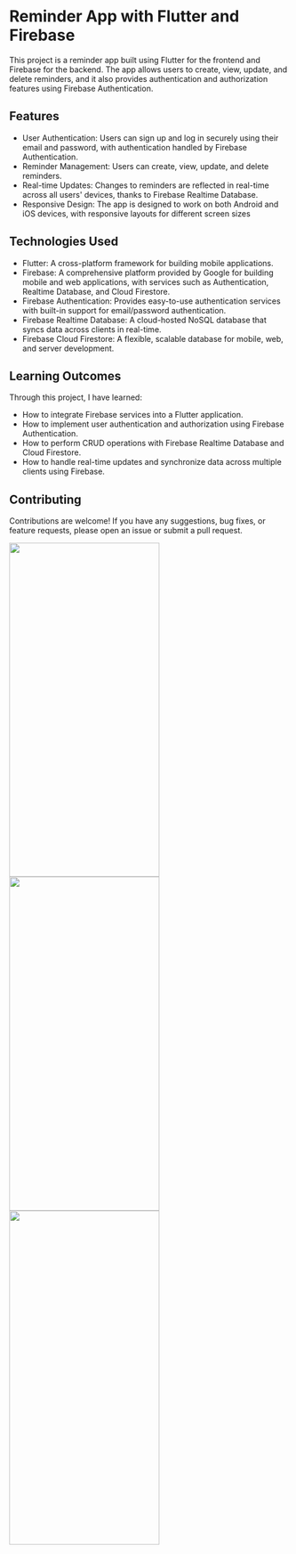 # Reminder App with Flutter and Firebase

This project is a reminder app built using Flutter for the frontend and Firebase for the backend. The app allows users to create, view, update, and delete reminders, and it also provides authentication and authorization features using Firebase Authentication.

## Features
* User Authentication: Users can sign up and log in securely using their email and password, with authentication handled by Firebase Authentication.
* Reminder Management: Users can create, view, update, and delete reminders.
* Real-time Updates: Changes to reminders are reflected in real-time across all users' devices, thanks to Firebase Realtime Database.
* Responsive Design: The app is designed to work on both Android and iOS devices, with responsive layouts for different screen sizes

## Technologies Used
* Flutter: A cross-platform framework for building mobile applications.
* Firebase: A comprehensive platform provided by Google for building mobile and web applications, with services such as Authentication, Realtime Database, and Cloud Firestore.
* Firebase Authentication: Provides easy-to-use authentication services with built-in support for email/password authentication.
* Firebase Realtime Database: A cloud-hosted NoSQL database that syncs data across clients in real-time.
* Firebase Cloud Firestore: A flexible, scalable database for mobile, web, and server development.

## Learning Outcomes
Through this project, I have learned:

* How to integrate Firebase services into a Flutter application.
* How to implement user authentication and authorization using Firebase Authentication.
* How to perform CRUD operations with Firebase Realtime Database and Cloud Firestore.
* How to handle real-time updates and synchronize data across multiple clients using Firebase.

## Contributing
Contributions are welcome! If you have any suggestions, bug fixes, or feature requests, please open an issue or submit a pull request.

<img src="https://github.com/gideonadjei94/Reminder-App/assets/124469965/c1f86664-cc66-4a3e-a300-4a6fba11f89b" width = "270" height = "600">
<img src = "https://github.com/gideonadjei94/Reminder-App/assets/124469965/08ab57d6-1724-48dc-9d7d-c957ff84f972" width = "270" height = "600">
<img src = "https://github.com/gideonadjei94/Reminder-App/assets/124469965/85a52758-2f7d-4312-9090-dd72bb079f5f" width = "270" height = "600">
